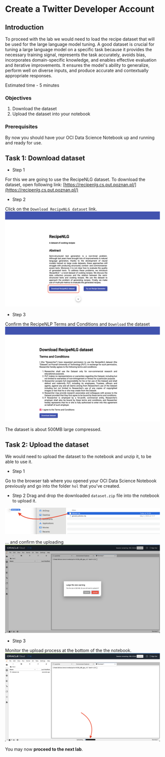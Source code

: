 # Create a Twitter Developer Account

## Introduction

To proceed with the lab we would need to load the recipe dataset that will be used for the large language model tuning. A good dataset is crucial for tuning a large language model on a specific task because it provides the necessary training signal, represents the task accurately, avoids bias, incorporates domain-specific knowledge, and enables effective evaluation and iterative improvements. It ensures the model's ability to generalize, perform well on diverse inputs, and produce accurate and contextually appropriate responses.

Estimated time - 5 minutes

### Objectives

1. Download the dataset
2. Upload the dataset into your notebook

### Prerequisites

By now you should have your OCI Data Science Notebook up and running and ready for use.

## Task 1: Download dataset

- Step 1

For this we are going to use the RecipeNLG dataset. To download the dataset, open following link: [https://recipenlg.cs.put.poznan.pl/](https://recipenlg.cs.put.poznan.pl/)

- Step 2

Click on the `Download RecipeNLG dataset` link.
![recipes-nlg](images/recipe-nlg.png)

- Step 3

Confirm the RecipeNLP Terms and Conditions and `Download` the dataset
![recipes-nlg](images/recipenlg-download.png)

The dataset is about 500MB large compressed.

## Task 2: Upload the dataset

We would need to upload the dataset to the notebook and unzip it, to be able to use it.

- Step 1

Go to the browser tab where you opened your OCI Data Science Notebook previously and go into the folder `hol` that you've created.

- Step 2
Drag and drop the downloaded `dataset.zip` file into the notebook to upload it.

![upload-dataset](images/drag-drop-dataset.png)

... and confirm the uploading
![confirm-upload](images/nb-confirm-upload.png)

- Step 3

Monitor the upload process at the bottom of the the notebook.
![monitor-upload-process](images/nb-monitor-upload.png)

You may now **proceed to the next lab**.
